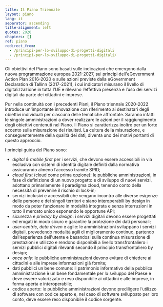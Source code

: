 ```yaml
---
title: Il Piano Triennale
layout: piano
lang: it
separator: ascending
title-alignment: left
quotes: 2020
chapters: []
ref: piano
redirect_from:
  - /principi-per-lo-sviluppo-di-progetti-digitali
  - /principi-per-lo-sviluppo-di-progetti-digitali/
---
```

Gli obiettivi del Piano sono basati sulle indicazioni che emergono dalla nuova
programmazione europea 2021-2027, sui principi dell'eGovernment Action Plan
2016-2020 e sulle azioni previste dalla eGovernment Declaration di Tallinn
(2017-2021), i cui indicatori misurano il livello di digitalizzazione in tutta
l’UE e rilevano l’effettiva presenza e l’uso dei servizi digitali da parte dei
cittadini e imprese.

Pur nella continuità con i precedenti Piani, il Piano triennale 2020-2022
introduce un'importante innovazione con riferimento ai destinatari degli
obiettivi individuati per ciascuna delle tematiche affrontate. Saranno infatti
le singole amministrazioni a dover realizzare le azioni per il raggiungimento
degli obiettivi contenuti nel Piano. Il Piano si caratterizza inoltre per un
forte accento sulla misurazione dei risultati. La cultura della misurazione, e
conseguentemente della qualità dei dati, diventa uno dei motivi portanti di
questo approccio.

I principi guida del Piano sono: 

- *digital & mobile first* per i servizi, che devono essere accessibili in via
  esclusiva con sistemi di identità digitale definiti dalla normativa
  assicurando almeno l’accesso tramite SPID;
- *cloud first* (cloud come prima opzione): le pubbliche amministrazioni, in fase
  di definizione di un nuovo progetto e di sviluppo di nuovi servizi, adottano
  primariamente il paradigma cloud, tenendo conto della necessità di prevenire
  il rischio di lock-in;
- servizi inclusivi e accessibili che vengano incontro alle diverse esigenze
  delle persone e dei singoli territori e siano interoperabili by design in modo
  da poter funzionare in modalità integrata e senza interruzioni in tutto il
  mercato unico esponendo le opportune API;
- sicurezza e *privacy by design*: i servizi digitali devono essere progettati ed
  erogati in modo sicuro e garantire la protezione dei dati personali;
- *user-centric*, *data driven* e agile: le amministrazioni sviluppano i servizi
  digitali, prevedendo modalità agili di miglioramento continuo, partendo
  dall’esperienza dell'utente e basandosi sulla continua misurazione di
  prestazioni e utilizzo e rendono disponibili a livello transfrontaliero i
  servizi pubblici digitali rilevanti secondo il principio transfrontaliero by
  design;
- *once only*: le pubbliche amministrazioni devono evitare di chiedere ai
  cittadini e alle imprese informazioni già fornite;
- dati pubblici un bene comune: il patrimonio informativo della pubblica
  amministrazione è un bene fondamentale per lo sviluppo del Paese e deve essere
  valorizzato e reso disponibile ai cittadini e alle imprese, in forma aperta e
  interoperabile;
- codice aperto: le pubbliche amministrazioni devono prediligere l’utilizzo di
  software con codice aperto e, nel caso di software sviluppato per loro conto,
  deve essere reso disponibile il codice sorgente.
